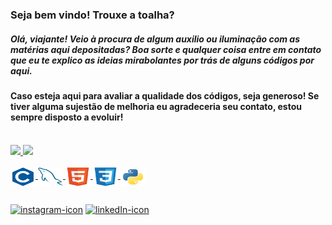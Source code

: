 ### Seja bem vindo! Trouxe a toalha?
##### Olá, viajante! Veio à procura de algum auxilio ou iluminação com as matérias aqui depositadas? Boa sorte e qualquer coisa entre em contato que eu te explico as ideias mirabolantes por trás de alguns códigos por aqui.
#### Caso esteja aqui para avaliar a qualidade dos códigos, seja generoso! Se tiver alguma sujestão de melhoria eu agradeceria seu contato, estou sempre disposto a evoluir!
<br>
<div>
<a href="https://github.com/vitor-tml">
<img height="140em" src="https://github-readme-stats.vercel.app/api?username=vitor-tml&show_icons=true&theme=dracula&include_all_commits=true&count_private=true"/>
<img height="140em" src="https://github-readme-stats.vercel.app/api/top-langs/?username=vitor-tml&layout=compact&langs_count=7&theme=dracula"/>
 </div>
<div style= display: inline_block>
  <br>
 <img align="center" alt="Vitor-C" height="30" width="40" src="https://raw.githubusercontent.com/devicons/devicon/master/icons/c/c-plain.svg">
 <img align="center" alt="Vitor-C" height="30" width="40" src="https://raw.githubusercontent.com/devicons/devicon/master/icons/mysql/mysql-plain.svg">
 <img align="center" alt="Vitor-HTML" height="30" width="40" src="https://raw.githubusercontent.com/devicons/devicon/master/icons/html5/html5-original.svg">
 <img align="center" alt="Vitor-CSS" height="30" width="40" src="https://raw.githubusercontent.com/devicons/devicon/master/icons/css3/css3-original.svg">
 <img align="center" alt="Vitor-Python" height="30" width="40" src="https://raw.githubusercontent.com/devicons/devicon/master/icons/python/python-original.svg">
</div>
 
 
##
<div>
<a href="https://www.instagram.com/vitor_tml/" target="_blank"><img alt="instagram-icon" height"30" width= "40 "src="https://upload.wikimedia.org/wikipedia/commons/5/58/Instagram-Icon.png"></a>
<a href="https://www.linkedin.com/in/vitortml/" target="_blank"><img alt="linkedIn-icon" height"30" width= "40 "src="https://cdn-icons-png.flaticon.com/512/174/174857.png">
</a>
</div>
<!--
**Vitor-tml/vitor-tml** is a ✨ _special_ ✨ repository because its `README.md` (this file) appears on your GitHub profile.

Here are some ideas to get you started:

- 🔭 I’m currently working on ...
- 🌱 I’m currently learning ...
- 👯 I’m looking to collaborate on ...
- 🤔 I’m looking for help with ...
- 💬 Ask me about ...
- 📫 How to reach me: ...
- 😄 Pronouns: ...
- ⚡ Fun fact: ...
-->
